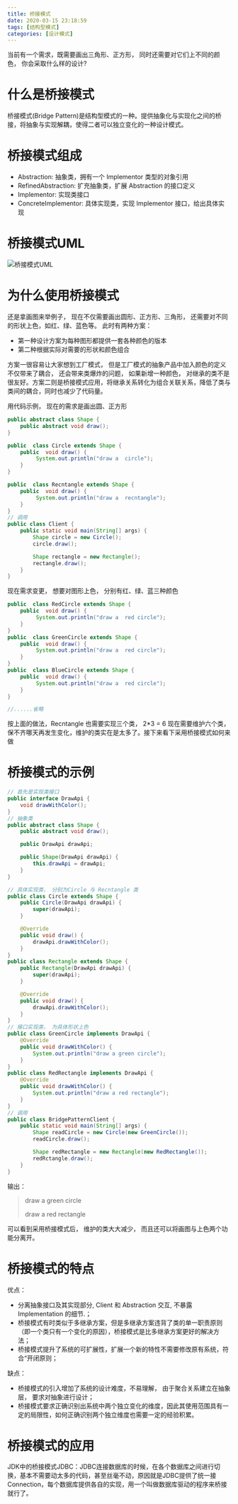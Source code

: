 ```yaml
---
title: 桥接模式
date: 2020-03-15 23:18:59
tags: [结构型模式]
categories: [设计模式]
---
```


当前有一个需求，既需要画出三角形、正方形， 同时还需要对它们上不同的颜色， 你会采取什么样的设计?

<!-- more -->

# 什么是桥接模式

桥接模式(Bridge Pattern)是结构型模式的一种。提供抽象化与实现化之间的桥接，将抽象与实现解耦，使得二者可以独立变化的一种设计模式。

# 桥接模式组成

* Abstraction: 抽象类，拥有一个 Implementor 类型的对象引用
* RefinedAbstraction: 扩充抽象类，扩展 Abstraction 的接口定义
* Implementor: 实现类接口
* ConcreteImplementor: 具体实现类，实现 Implementor 接口，给出具体实现

# 桥接模式UML

![桥接模式UML](/桥接模式.png)

# 为什么使用桥接模式

还是拿画图来举例子， 现在不仅需要画出圆形、正方形、三角形， 还需要对不同的形状上色，如红、绿、蓝色等。 此时有两种方案：

* 第一种设计方案为每种图形都提供一套各种颜色的版本
* 第二种根据实际对需要的形状和颜色组合

方案一很容易让大家想到工厂模式， 但是工厂模式的抽象产品中加入颜色的定义不仅带来了耦合， 还会带来类爆炸的问题， 如果新增一种颜色， 对继承的类不是很友好。方案二则是桥接模式应用，将继承关系转化为组合关联关系，降低了类与类间的耦合，同时也减少了代码量。

用代码示例， 现在的需求是画出圆、正方形

```java
public abstract class Shape {
    public abstract void draw();
}

public  class Circle extends Shape {
    public  void draw() {
         System.out.println("draw a  circle");
    }
}

public  class Recntangle extends Shape {
    public  void draw() {
         System.out.println("draw a  recntangle");
    }
}
// 调用
public class Client {
    public static void main(String[] args) {
        Shape circle = new Circle();
        circle.draw();

        Shape rectangle = new Rectangle();
        rectangle.draw();
    }
}
```
现在需求变更， 想要对图形上色， 分别有红、绿、蓝三种颜色

```java
public  class RedCircle extends Shape {
    public  void draw() {
         System.out.println("draw a  red circle");
    }
}
public  class GreenCircle extends Shape {
    public  void draw() {
         System.out.println("draw a  red circle");
    }
}
public  class BlueCircle extends Shape {
    public  void draw() {
         System.out.println("draw a  red circle");
    }
}

//......省略

```

按上面的做法，Recntangle 也需要实现三个类， 2*3 = 6 现在需要维护六个类， 保不齐哪天再发生变化，维护的类实在是太多了。接下来看下采用桥接模式如何来做

# 桥接模式的示例

```java
// 首先是实现类接口
public interface DrawApi {    
    void drawWithColor();
}
// 抽象类
public abstract class Shape {
    public abstract void draw();

    public DrawApi drawApi;

    public Shape(DrawApi drawApi) {
        this.drawApi = drawApi;
    }
}

// 具体实现类， 分别为Circle 与 Recntangle 类
public class Circle extends Shape {
    public Circle(DrawApi drawApi) {
        super(drawApi);
    }

    @Override
    public void draw() {
        drawApi.drawWithColor();
    }
}
public class Rectangle extends Shape {
    public Rectangle(DrawApi drawApi) {
        super(drawApi);
    }

    @Override
    public void draw() {
        drawApi.drawWithColor();
    }
}
// 接口实现类， 为具体形状上色
public class GreenCircle implements DrawApi {
    @Override
    public void drawWithColor() {
        System.out.println("draw a green circle");
    }
}
public class RedRectangle implements DrawApi {
    @Override
    public void drawWithColor() {
        System.out.println("draw a red rectangle");
    }
}
// 调用
public class BridgePatternClient {
    public static void main(String[] args) {
        Shape readCircle = new Circle(new GreenCircle());
        readCircle.draw();

        Shape redRectangle = new Rectangle(new RedRectangle());
        redRctangle.draw();
    }
}
```
输出：
> draw a green circle
> 
>draw a red rectangle

可以看到采用桥接模式后， 维护的类大大减少， 而且还可以将画图与上色两个功能分离开。

# 桥接模式的特点

优点： 

* 分离抽象接口及其实现部分, Client 和 Abstraction 交互, 不暴露 Implementation 的细节.；
* 桥接模式有时类似于多继承方案，但是多继承方案违背了类的单一职责原则（即一个类只有一个变化的原因），桥接模式是比多继承方案更好的解决方法；
* 桥接模式提升了系统的可扩展性，扩展一个新的特性不需要修改原有系统，符合“开闭原则；

缺点：

* 桥接模式的引入增加了系统的设计难度，不易理解， 由于聚合关系建立在抽象层， 要求对抽象进行设计；
* 桥接模式要求正确识别出系统中两个独立变化的维度，因此其使用范围具有一定的局限性，如何正确识别两个独立维度也需要一定的经验积累。

# 桥接模式的应用

JDK中的桥接模式JDBC：JDBC连接数据库的时候，在各个数据库之间进行切换，基本不需要动太多的代码，甚至丝毫不动，原因就是JDBC提供了统一接Connection，每个数据库提供各自的实现，用一个叫做数据库驱动的程序来桥接就行了。


